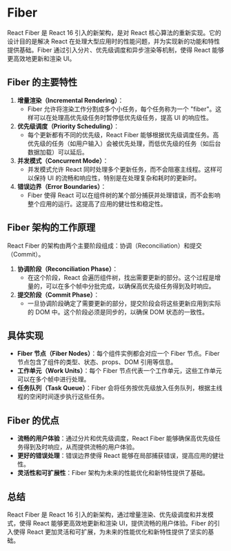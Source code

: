 # Fiber

React Fiber 是 React 16 引入的新架构，是对 React 核心算法的重新实现。它的设计目的是解决 React 在处理大型应用时的性能问题，并为实现新的功能和特性提供基础。Fiber 通过引入分片、优先级调度和异步渲染等机制，使得 React 能够更高效地更新和渲染 UI。



## Fiber 的主要特性

1. **增量渲染（Incremental Rendering）**：
   - Fiber 允许将渲染工作分割成多个小任务，每个任务称为一个 "fiber"。这样可以在处理高优先级任务时暂停低优先级任务，提高 UI 的响应性。
2. **优先级调度（Priority Scheduling）**：
   - 每个更新都有不同的优先级，React Fiber 能够根据优先级调度任务。高优先级的任务（如用户输入）会被优先处理，而低优先级的任务（如后台数据加载）可以延后。
3. **并发模式（Concurrent Mode）**：
   - 并发模式允许 React 同时处理多个更新任务，而不会阻塞主线程。这样可以保持 UI 的流畅和响应性，特别是在处理复杂和耗时的更新时。
4. **错误边界（Error Boundaries）**：
   - Fiber 使得 React 可以在组件树的某个部分捕获并处理错误，而不会影响整个应用的运行。这提高了应用的健壮性和稳定性。

## Fiber 架构的工作原理

React Fiber 的架构由两个主要阶段组成：协调（Reconciliation）和提交（Commit）。

1. **协调阶段（Reconciliation Phase）**：
   - 在这个阶段，React 会遍历组件树，找出需要更新的部分。这个过程是增量的，可以在多个帧中分批完成，以确保高优先级任务得到及时响应。
2. **提交阶段（Commit Phase）**：
   - 一旦协调阶段确定了需要更新的部分，提交阶段会将这些更新应用到实际的 DOM 中。这个阶段必须是同步的，以确保 DOM 状态的一致性。

## 具体实现

- **Fiber 节点（Fiber Nodes）**：每个组件实例都会对应一个 Fiber 节点。Fiber 节点包含了组件的类型、状态、props、DOM 引用等信息。
- **工作单元（Work Units）**：每个 Fiber 节点代表一个工作单元，这些工作单元可以在多个帧中进行处理。
- **任务队列（Task Queue）**：Fiber 会将任务按优先级放入任务队列，根据主线程的空闲时间逐步执行这些任务。

## Fiber 的优点

- **流畅的用户体验**：通过分片和优先级调度，React Fiber 能够确保高优先级任务得到及时响应，从而提供流畅的用户体验。
- **更好的错误处理**：错误边界使得 React 能够在局部捕获错误，提高应用的健壮性。
- **灵活性和可扩展性**：Fiber 架构为未来的性能优化和新特性提供了基础。

## 总结

React Fiber 是 React 16 引入的新架构，通过增量渲染、优先级调度和并发模式，使得 React 能够更高效地更新和渲染 UI，提供流畅的用户体验。Fiber 的引入使得 React 更加灵活和可扩展，为未来的性能优化和新特性提供了坚实的基础。